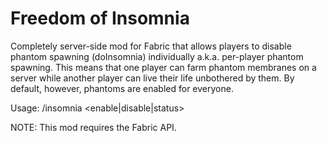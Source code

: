 # Freedom of Insomnia
Completely server-side mod for Fabric that allows players to disable phantom spawning (doInsomnia) individually a.k.a. per-player phantom spawning. This means that one player can farm phantom membranes on a server while another player can live their life unbothered by them. By default, however, phantoms are enabled for everyone.

Usage: /insomnia <enable|disable|status>

NOTE: This mod requires the Fabric API.
